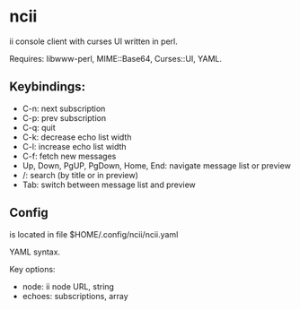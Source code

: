 ncii
====

ii console client with curses UI written in perl.

Requires: libwww-perl, MIME::Base64, Curses::UI, YAML.

## Keybindings:

- C-n: next subscription
- C-p: prev subscription
- C-q: quit
- C-k: decrease echo list width
- C-l: increase echo list width
- C-f: fetch new messages
- Up, Down, PgUP, PgDown, Home, End: navigate message list or preview
- /: search (by title or in preview)
- Tab: switch between message list and preview

## Config

is located in file $HOME/.config/ncii/ncii.yaml

YAML syntax.

Key options:
- node: ii node URL, string
- echoes: subscriptions, array
